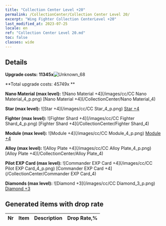 ```yaml
---
title: "Collection Center Level +20"
permalink: /CollectionCenter/Collection Center Level 20/
excerpt: "Wing Fighter Collection CenterLevel +20"
last_modified_at: 2023-07-25
locale: en
ref: "Collection Center Level 20.md"
toc: false
classes: wide
---
```



## Details

 **Upgrade costs:** **11345x**![Unknown_68](/images/item/bh_img25_p.png)

 **Total upgrade costs: 45749x **

 **Nano Material (max level):** ![Nano Material +4](/images/cc/CC Nano Material_4_p.png) [Nano Material +4](/CollectionCenter/Nano Material_4)

 **Star (max level):** ![Star +4](/images/cc/CC Star_4_p.png) [Star +4](/CollectionCenter/Star_4)

 **Fighter (max level):** ![Fighter Shard +4](/images/cc/CC Fighter Shard_4_p.png) [Fighter Shard +4](/CollectionCenter/Fighter Shard_4)

 **Module (max level):** ![Module +4](/images/cc/CC Module_4_p.png) [Module +4](/CollectionCenter/Module_4)

 **Alloy (max level):** ![Alloy Plate +4](/images/cc/CC Alloy Plate_4_p.png) [Alloy Plate +4](/CollectionCenter/Alloy Plate_4)

 **Pilot EXP Card (max level):** ![Commander EXP Card +4](/images/cc/CC Pilot EXP Card_4_p.png) [Commander EXP Card +4](/CollectionCenter/Commander EXP Card_4)

 **Diamonds (max level):** ![Diamond +3](/images/cc/CC Diamond_3_p.png) [Diamond +3](/CollectionCenter/Diamond_3)

## Generated items with drop rate

  |  Nr |     Item   |    Description   |  Drop Rate,% |
  |:----|:----------:|:-----------------|:-------------|


